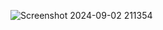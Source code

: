 ![Screenshot 2024-09-02 211354](https://github.com/user-attachments/assets/c39d4457-a1cf-4abb-9499-3c406f4c9acb)
